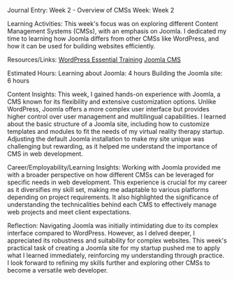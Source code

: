 Journal Entry: Week 2 - Overview of CMSs
Week:
Week 2

Learning Activities:
This week's focus was on exploring different Content Management Systems (CMSs), with an emphasis on Joomla. 
I dedicated my time to learning how Joomla differs from other CMSs like WordPress, and how it can be used for building websites efficiently.

Resources/Links:
[WordPress Essential Training](https://github.com/jcus-cms/subject/wiki/Calendar#prac-1---basic-web-design)
[Joomla CMS](https://www.joomla.org/)

Estimated Hours:
Learning about Joomla: 4 hours
Building the Joomla site: 6 hours

Content Insights:
This week, I gained hands-on experience with Joomla, a CMS known for its flexibility and extensive customization options. 
Unlike WordPress, Joomla offers a more complex user interface but provides higher control over user management and multilingual capabilities. 
I learned about the basic structure of a Joomla site, including how to customize templates and modules to fit the needs of my virtual reality therapy startup. 
Adjusting the default Joomla installation to make my site unique was challenging but rewarding, as it helped me understand the importance of CMS in web development.

Career/Employability/Learning Insights:
Working with Joomla provided me with a broader perspective on how different CMSs can be leveraged for specific needs in web development. 
This experience is crucial for my career as it diversifies my skill set, making me adaptable to various platforms depending on project requirements. 
It also highlighted the significance of understanding the technicalities behind each CMS to effectively manage web projects and meet client expectations.

Reflection:
Navigating Joomla was initially intimidating due to its complex interface compared to WordPress. 
However, as I delved deeper, I appreciated its robustness and suitability for complex websites. 
This week's practical task of creating a Joomla site for my startup pushed me to apply what I learned immediately, reinforcing my understanding through practice. 
I look forward to refining my skills further and exploring other CMSs to become a versatile web developer.
